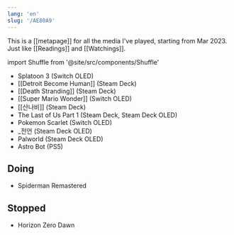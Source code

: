 ```yaml
---
lang: 'en'
slug: '/AE80A9'
---
```


This is a [[metapage]] for all the media I've played, starting from Mar 2023. Just like [[Readings]] and [[Watchings]].

import Shuffle from '@site/src/components/Shuffle'

<Shuffle>

- Splatoon 3 (Switch OLED)
- [[Detroit Become Human]] (Steam Deck)
- [[Death Stranding]] (Steam Deck)
- [[Super Mario Wonder]] (Switch OLED)
- [[산나비]] (Steam Deck)
- The Last of Us Part 1 (Steam Deck, Steam Deck OLED)
- Pokemon Scarlet (Switch OLED)
- \_전언 (Steam Deck OLED)
- Palworld (Steam Deck OLED)
- Astro Bot (PS5)

</Shuffle>

## Doing

- Spiderman Remastered

## Stopped

- Horizon Zero Dawn
